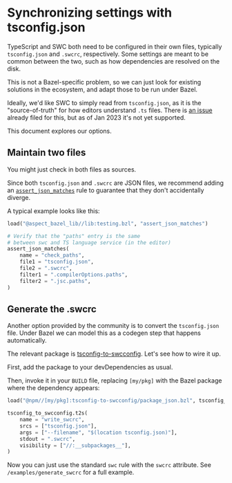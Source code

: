 # Synchronizing settings with tsconfig.json

TypeScript and SWC both need to be configured in their own files,
typically `tsconfig.json` and `.swcrc`, respectively. Some settings are meant to be common between the two, such as
how dependencies are resolved on the disk.

This is not a Bazel-specific problem, so we can just look for existing solutions in the ecosystem, and adapt those to be run under Bazel.

Ideally, we'd like SWC to simply read from `tsconfig.json`, as it
is the "source-of-truth" for how editors understand `.ts` files.
There is [an issue](https://github.com/swc-project/swc/issues/1348) already filed for this, but as of Jan 2023 it's not yet supported.

This document explores our options.

## Maintain two files

You might just check in both files as sources.

Since both `tsconfig.json` and `.swcrc` are JSON files, we recommend adding an [`assert_json_matches`](https://docs.aspect.build/rules/aspect_bazel_lib/docs/testing#assert_json_matches) rule to guarantee that they don't accidentally diverge.

A typical example looks like this:

```python
load("@aspect_bazel_lib//lib:testing.bzl", "assert_json_matches")

# Verify that the "paths" entry is the same
# between swc and TS language service (in the editor)
assert_json_matches(
    name = "check_paths",
    file1 = "tsconfig.json",
    file2 = ".swcrc",
    filter1 = ".compilerOptions.paths",
    filter2 = ".jsc.paths",
)
```

## Generate the .swcrc

Another option provided by the community is to convert the `tsconfig.json` file. Under Bazel we can model this as a codegen step that happens automatically.

The relevant package is [tsconfig-to-swcconfig](https://www.npmjs.com/package/tsconfig-to-swcconfig). Let's see how to wire it up.

First, add the package to your devDependencies as usual.

Then, invoke it in your `BUILD` file, replacing `[my/pkg]` with the Bazel package where the dependency appears:

```python
load("@npm//[my/pkg]:tsconfig-to-swcconfig/package_json.bzl", tsconfig_to_swcconfig = "bin")

tsconfig_to_swcconfig.t2s(
    name = "write_swcrc",
    srcs = ["tsconfig.json"],
    args = ["--filename", "$(location tsconfig.json)"],
    stdout = ".swcrc",
    visibility = ["//:__subpackages__"],
)
```

Now you can just use the standard `swc` rule with the `swcrc` attribute.
See `/examples/generate_swcrc` for a full example.
